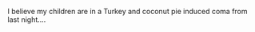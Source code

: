 <!--
id: 258577009
link: http://kevinisom.info/post/258577009/i-believe-my-children-are-in-a-turkey-and-coconut
slug: i-believe-my-children-are-in-a-turkey-and-coconut
date: Fri Nov 27 2009 08:47:54 GMT+1300 (NZDT)
raw: {"blog_name":"kevinisom","id":258577009,"post_url":"http://kevinisom.info/post/258577009/i-believe-my-children-are-in-a-turkey-and-coconut","slug":"i-believe-my-children-are-in-a-turkey-and-coconut","type":"text","date":"2009-11-26 19:47:54 GMT","timestamp":1259264874,"state":"published","format":"html","reblog_key":"YOOtVeuC","tags":[],"short_url":"http://tmblr.co/Zw68YyFQP9n","highlighted":[],"feed_item":"http://twitter.com/kev_nz/statuses/6090533055","from_feed_id":"650289","note_count":0,"title":null,"body":"<p>I believe my children are in a Turkey and coconut pie induced coma from last night&#8230;.</p>"}
publish: 2009-11-027
tags: 
title: null
-->


I believe my children are in a Turkey and coconut pie induced coma from
last night….


